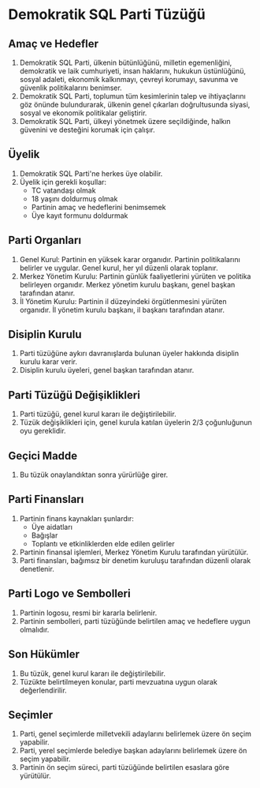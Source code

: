 # Demokratik SQL Parti Tüzüğü

## Amaç ve Hedefler

1. Demokratik SQL Parti, ülkenin bütünlüğünü, milletin egemenliğini, demokratik ve laik cumhuriyeti, insan haklarını, hukukun üstünlüğünü, sosyal adaleti, ekonomik kalkınmayı, çevreyi korumayı, savunma ve güvenlik politikalarını benimser.
2. Demokratik SQL Parti, toplumun tüm kesimlerinin talep ve ihtiyaçlarını göz önünde bulundurarak, ülkenin genel çıkarları doğrultusunda siyasi, sosyal ve ekonomik politikalar geliştirir.
3. Demokratik SQL Parti, ülkeyi yönetmek üzere seçildiğinde, halkın güvenini ve desteğini korumak için çalışır.

## Üyelik

1. Demokratik SQL Parti'ne herkes üye olabilir.
2. Üyelik için gerekli koşullar:
    - TC vatandaşı olmak
    - 18 yaşını doldurmuş olmak
    - Partinin amaç ve hedeflerini benimsemek
    - Üye kayıt formunu doldurmak

## Parti Organları

1. Genel Kurul: Partinin en yüksek karar organıdır. Partinin politikalarını belirler ve uygular. Genel kurul, her yıl düzenli olarak toplanır.
2. Merkez Yönetim Kurulu: Partinin günlük faaliyetlerini yürüten ve politika belirleyen organıdır. Merkez yönetim kurulu başkanı, genel başkan tarafından atanır.
3. İl Yönetim Kurulu: Partinin il düzeyindeki örgütlenmesini yürüten organıdır. İl yönetim kurulu başkanı, il başkanı tarafından atanır.

## Disiplin Kurulu

1. Parti tüzüğüne aykırı davranışlarda bulunan üyeler hakkında disiplin kurulu karar verir.
2. Disiplin kurulu üyeleri, genel başkan tarafından atanır.

## Parti Tüzüğü Değişiklikleri

1. Parti tüzüğü, genel kurul kararı ile değiştirilebilir.
2. Tüzük değişiklikleri için, genel kurula katılan üyelerin 2/3 çoğunluğunun oyu gereklidir.

## Geçici Madde

1. Bu tüzük onaylandıktan sonra yürürlüğe girer.

## Parti Finansları

1. Partinin finans kaynakları şunlardır:
    - Üye aidatları
    - Bağışlar
    - Toplantı ve etkinliklerden elde edilen gelirler
2. Partinin finansal işlemleri, Merkez Yönetim Kurulu tarafından yürütülür.
3. Parti finansları, bağımsız bir denetim kuruluşu tarafından düzenli olarak denetlenir.

## Parti Logo ve Sembolleri

1. Partinin logosu, resmi bir kararla belirlenir.
2. Partinin sembolleri, parti tüzüğünde belirtilen amaç ve hedeflere uygun olmalıdır.

## Son Hükümler

1. Bu tüzük, genel kurul kararı ile değiştirilebilir.
2. Tüzükte belirtilmeyen konular, parti mevzuatına uygun olarak değerlendirilir.

## Seçimler

1. Parti, genel seçimlerde milletvekili adaylarını belirlemek üzere ön seçim yapabilir.
2. Parti, yerel seçimlerde belediye başkan adaylarını belirlemek üzere ön seçim yapabilir.
3. Partinin ön seçim süreci, parti tüzüğünde belirtilen esaslara göre yürütülür.
